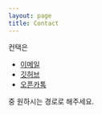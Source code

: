 ```yaml
---
layout: page
title: Contact
---
```


컨택은

- [이메일](mailto:l.celena1004@naver.com)
- [깃허브](https://github.com/RinSabbit)
- [오픈카톡](https://open.kakao.com/o/svWrruKc)

중 원하시는 경로로 해주세요.
